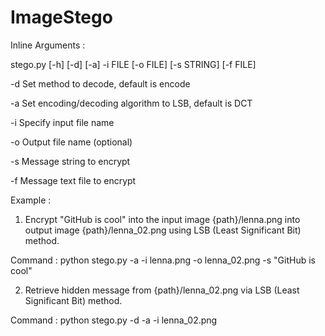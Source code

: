 # ImageStego
Inline Arguments : 

stego.py [-h] [-d] [-a] -i FILE [-o FILE] [-s STRING] [-f FILE]

-d 
Set method to decode, default is encode

-a
Set encoding/decoding algorithm to LSB, default is DCT

-i
Specify input file name

-o 
Output file name (optional)

-s 
Message string to encrypt

-f 
Message text file to encrypt

Example : 
1. Encrypt "GitHub is cool" into the input image {path}/lenna.png into output image {path}/lenna_02.png using LSB (Least Significant Bit) method.

Command : python stego.py -a -i lenna.png -o lenna_02.png -s "GitHub is cool"

2. Retrieve hidden message from {path}/lenna_02.png via LSB (Least Significant Bit) method.

Command : python stego.py -d -a -i lenna_02.png